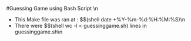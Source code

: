 #Guessing Game using Bash Script \n
* This Make file was ran at : $$(shell date +%Y-%m-%d:%H:%M:%S)\n
* There were $$(shell wc -l < guessinggame.sh) lines in guessinggame.sh\n
